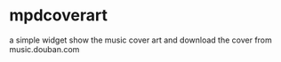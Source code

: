 mpdcoverart
===========

a simple widget show the music cover art and download the cover from music.douban.com
